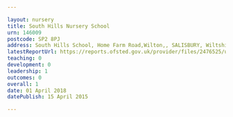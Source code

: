 ```yaml
---

layout: nursery
title: South Hills Nursery School
urn: 146009
postcode: SP2 8PJ
address: South Hills School, Home Farm Road,Wilton,, SALISBURY, Wiltshire, SP2 8PJ
latestReportUrl: https://reports.ofsted.gov.uk/provider/files/2476525/urn/146009.pdf
teaching: 0
development: 0
leadership: 1
outcomes: 0
overall: 1
date: 01 April 2018 
datePublish: 15 April 2015

---
```

